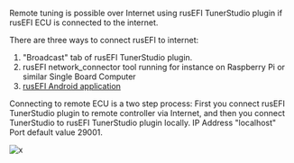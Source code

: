 Remote tuning is possible over Internet using rusEFI TunerStudio plugin if rusEFI ECU is connected to the internet.

There are three ways to connect rusEFI to internet:

1) "Broadcast" tab of rusEFI TunerStudio plugin.
2) rusEFI network_connector tool running for instance on Raspberry Pi or similar Single Board Computer
3) [rusEFI Android application](rusEFI-Android.md)

Connecting to remote ECU is a two step process:
First you connect rusEFI TunerStudio plugin to remote controller via Internet, and then you connect TunerStudio to rusEFI TunerStudio plugin locally. IP Address "localhost" Port default value 29001.

![x](FAQ/images/TS_plugin_TCP.png)
